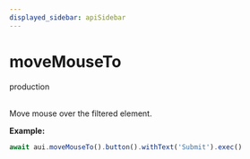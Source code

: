 ```yaml
---
displayed_sidebar: apiSidebar
---
```

# moveMouseTo
<span class="theme-doc-version-badge badge badge--success">production</span><br/><br/>

Move mouse over the filtered element.

**Example:**
```typescript 
await aui.moveMouseTo().button().withText('Submit').exec()
```

